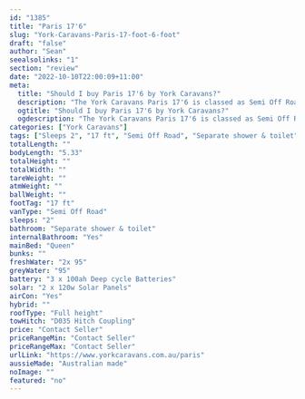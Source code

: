 ```yaml
---
id: "1385"
title: "Paris 17'6"
slug: "York-Caravans-Paris-17-foot-6-foot"
draft: "false"
author: "Sean"
seealsolinks: "1"
section: "review"
date: "2022-10-10T22:00:09+11:00"
meta:
  title: "Should I buy Paris 17'6 by York Caravans?"
  description: "The York Caravans Paris 17'6 is classed as Semi Off Road, and sleeps 2 people. It is Australian made and comes in at 17 ft. It generally has Separate shower & toilet."
  ogtitle: "Should I buy Paris 17'6 by York Caravans?"
  ogdescription: "The York Caravans Paris 17'6 is classed as Semi Off Road, and sleeps 2 people. It is Australian made and comes in at 17 ft. It generally has Separate shower & toilet."
categories: ["York Caravans"]
tags: ["Sleeps 2", "17 ft", "Semi Off Road", "Separate shower & toilet", "Full height", "Price Unknown", "Australian made"]
totalLength: ""
bodyLength: "5.33"
totalHeight: ""
totalWidth: ""
tareWeight: ""
atmWeight: ""
ballWeight: ""
footTag: "17 ft"
vanType: "Semi Off Road"
sleeps: "2"
bathroom: "Separate shower & toilet"
internalBathroom: "Yes"
mainBed: "Queen"
bunks: ""
freshWater: "2x 95"
greyWater: "95"
battery: "3 x 100ah Deep cycle Batteries"
solar: "2 x 120w Solar Panels"
airCon: "Yes"
hybrid: ""
roofType: "Full height"
towHitch: "D035 Hitch Coupling"
price: "Contact Seller"
priceRangeMin: "Contact Seller"
priceRangeMax: "Contact Seller"
urlLink: "https://www.yorkcaravans.com.au/paris"
aussieMade: "Australian made"
noImage: ""
featured: "no"
---
```

